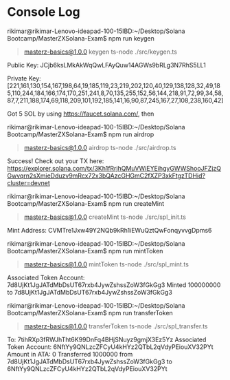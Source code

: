 # Console Log
rikimar@rikimar-Lenovo-ideapad-100-15IBD:~/Desktop/Solana Bootcamp/MasterZXSolana-Exam$ npm run keygen

> masterz-basics@1.0.0 keygen
> ts-node ./src/keygen.ts

Public Key: JCjb6ksLMkAkWqQwLFAyQuw14AGWs9bRLg3N7RhS5LL1 

 Private Key: [221,161,130,154,167,198,64,19,185,119,23,219,202,120,40,129,138,128,32,49,185,110,244,184,166,174,170,251,241,8,70,135,255,152,56,144,218,91,72,99,34,58,87,7,211,188,174,69,118,209,101,192,185,141,16,90,87,245,167,27,108,238,160,42]

Got 5 SOL by using https://faucet.solana.com/, then

rikimar@rikimar-Lenovo-ideapad-100-15IBD:~/Desktop/Solana Bootcamp/MasterZXSolana-Exam$ npm run airdrop

> masterz-basics@1.0.0 airdrop
> ts-node ./src/airdrop.ts

Success! Check out your TX here: https://explorer.solana.com/tx/3Kh1fRrjhQMuVWiEYEihgyGWWShooJFZjzQGwvqrn2sXmieDduzv9mRcx72x3bQAzcGHGmC2fXZP3xkFtgzTDHid?cluster=devnet

rikimar@rikimar-Lenovo-ideapad-100-15IBD:~/Desktop/Solana Bootcamp/MasterZXSolana-Exam$ npm run createMint

> masterz-basics@1.0.0 createMint
> ts-node ./src/spl_init.ts

Mint Address: CVMTre1Jxw49Y2NQb9kRh1iEWuQztQwFonqyvvgDpms6

rikimar@rikimar-Lenovo-ideapad-100-15IBD:~/Desktop/Solana Bootcamp/MasterZXSolana-Exam$ npm run mintToken

> masterz-basics@1.0.0 mintToken
> ts-node ./src/spl_mint.ts

Associated Token Account:  7d8UjKt1JgJATdMbDsUT67rxb4JywZshssZoW3fGkGg3
Minted 100000000 to 7d8UjKt1JgJATdMbDsUT67rxb4JywZshssZoW3fGkGg3

rikimar@rikimar-Lenovo-ideapad-100-15IBD:~/Desktop/Solana Bootcamp/MasterZXSolana-Exam$ npm run transferToken

> masterz-basics@1.0.0 transferToken
> ts-node ./src/spl_transfer.ts

To:  7tihRXp3fRWJhTht6K99DnFq4BHjSNuyz9gmjX3Ez5Yz
Associated Token Account:  6NftYy9QNLzcZFCyU4kHYz2QTbL2qVdyPEiouXV32PYt
Amount in ATA:  0
Transferred 1000000 from 7d8UjKt1JgJATdMbDsUT67rxb4JywZshssZoW3fGkGg3 to 6NftYy9QNLzcZFCyU4kHYz2QTbL2qVdyPEiouXV32PYt

